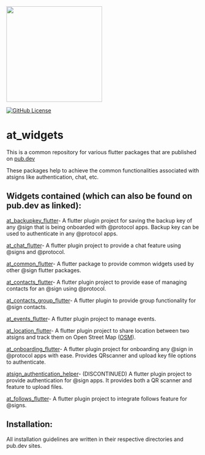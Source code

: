 <img width=250px src="https://atsign.dev/assets/img/@platform_logo_grey.svg?sanitize=true">

[![GitHub License](https://img.shields.io/badge/license-BSD3-blue.svg)](./LICENSE)

# at_widgets

This is a common repository for various flutter packages that are published
on [pub.dev](https://pub.dev/publishers/atsign.org/packages)

These packages help to achieve the common functionalities associated with
atsigns like authentication, chat, etc.

## Widgets contained (which can also be found on pub.dev as linked):

[at_backupkey_flutter](https://pub.dev/packages/at_backupkey_flutter)- A
flutter plugin project for saving the backup key of any @sign that is being
onboarded with @protocol apps. Backup key can be used to authenticate in any
@protocol apps.

[at_chat_flutter](https://pub.dev/packages/at_chat_flutter)- A flutter plugin
project to provide a chat feature using @signs and @protocol.

[at_common_flutter](https://pub.dev/packages/at_common_flutter)- A flutter
package to provide common widgets used by other @sign flutter packages.

[at_contacts_flutter](https://pub.dev/packages/at_contacts_flutter)- A
flutter plugin project to provide ease of managing contacts for an @sign
using @protocol.

[at_contacts_group_flutter](https://pub.dev/packages/at_contacts_group_flutter)-
A flutter plugin to provide group functionality for @sign contacts.

[at_events_flutter](https://pub.dev/packages/at_events_flutter)- A flutter
plugin project to manage events.

[at_location_flutter](https://pub.dev/packages/at_location_flutter)- A flutter
plugin project to share location between two atsigns and track them on Open
Street Map ([OSM](https://www.openstreetmap.org/)).

[at_onboarding_flutter](https://pub.dev/packages/at_onboarding_flutter)- A
flutter plugin project for onboarding any @sign in @protocol apps with ease.
Provides QRscanner and upload key file options to authenticate.

[atsign_authentication_helper](https://pub.dev/packages/atsign_authentication_helper)-
(DISCONTINUED) A flutter plugin project to provide authentication for @sign
apps. It provides both a QR scanner and feature to upload files.

[at_follows_flutter](https://pub.dev/packages/at_follows_flutter)-  A flutter
plugin project to integrate follows feature for @signs.

## Installation:

All installation guidelines are written in their respective directories and pub.dev sites. 

